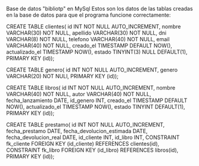 Base de datos "bibliotp" en MySql
Estos son los datos de las tablas creadas en la base de datos para que el programa funcione correctamente:

CREATE TABLE clientes(
	 id INT NOT NULL AUTO_INCREMENT,
	 nombre VARCHAR(30) NOT NULL,
	 apellido VARCHAR(30) NOT NULL,
	 dni VARCHAR(8) NOT NULL,
	 telefono VARCHAR(40) NOT NULL,
	 email VARCHAR(40) NOT NULL,
	 creado_el TIMESTAMP DEFAULT NOW(),
	 actualizado_el TIMESTAMP NOW(),
	 estado TINYINT(3) NULL DEFAULT(1),
	PRIMARY KEY (id));

 CREATE TABLE genero(
	 id INT NOT NULL AUTO_INCREMENT,
	 genero VARCHAR(20) NOT NULl,
	PRIMARY KEY (id));

 CREATE TABLE libros(
	 id INT NOT NULL AUTO_INCREMENT,
	 nombre VARCHAR(40) NOT NULL,
	 autor VARCHAR(40) NOT NULL,
	 fecha_lanzamiento DATE,
	 id_genero INT,
   creado_el TIMESTAMP DEFAULT NOW(),
	 actualizado_el TIMESTAMP NOW(),
	 estado TINYINT DEFAULT(1),
	PRIMARY KEY (id));

 CREATE TABLE prestamo(
    id INT NOT NULL AUTO_INCREMENT,
    fecha_prestamo DATE,
    fecha_devolucion_estimada DATE,
    fecha_devolucion_real DATE,
    id_cliente INT,
    id_libro INT,
    CONSTRAINT fk_cliente
    FOREIGN KEY (id_cliente) REFERENCES clientes(id),
    CONSTRAINT fk_libro
    FOREIGN KEY (id_libro) REFERENCES libros(id),
    PRIMARY KEY (id));
